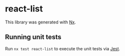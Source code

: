 # react-list

This library was generated with [Nx](https://nx.dev).

## Running unit tests

Run `nx test react-list` to execute the unit tests via [Jest](https://jestjs.io).
